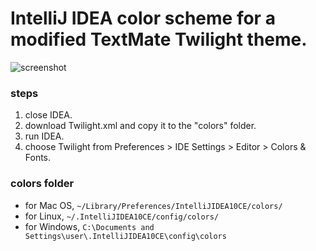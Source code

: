 # IntelliJ IDEA color scheme for a modified TextMate Twilight theme.

![screenshot](https://github.com/eed3si9n/color-themes/raw/master/IntelliJ-IDEA/Twilight/cropped.png)

### steps
1. close IDEA.
2. download Twilight.xml and copy it to the "colors" folder.
3. run IDEA.
4. choose Twilight from Preferences > IDE Settings > Editor > Colors & Fonts.

### colors folder
- for Mac OS, `~/Library/Preferences/IntelliJIDEA10CE/colors/`
- for Linux, `~/.IntelliJIDEA10CE/config/colors/`
- for Windows, `C:\Documents and Settings\user\.IntelliJIDEA10CE\config\colors`
